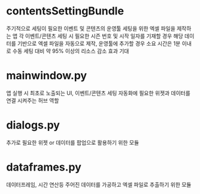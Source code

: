 # contentsSettingBundle
주기적으로 세팅이 필요한 이벤트 및 콘텐츠의 운영툴 세팅을 위한 엑셀 파일을 제작하는 앱
각 이벤트/콘텐츠 세팅 시 필요한 시즌 번호 및 시작 일자를 기재할 경우 해당 데이터를 기반으로 엑셀 파일을 자동으로 제작, 운영툴에 추가할 경우 소요 시간은 1분 이내로 수동 세팅 대비 약 95% 이상의 리소스 감소 효과 기대

# mainwindow.py
앱 실행 시 최초로 노출되는 UI, 이벤트/콘텐츠 세팅 자동화에 필요한 위젯과 데이터를 연결 시켜주는 허브 역할

# dialogs.py
추가로 필요한 위젯 or 데이터를 팝업으로 활용하기 위한 모듈

# dataframes.py
데이터프레임, 시간 연산등 주어진 데이터를 가공하고 엑셀 파일로 추출하기 위한 모듈
